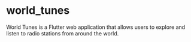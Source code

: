 # world_tunes
World Tunes is a Flutter web application that allows users to explore and listen to radio stations from around the world.
